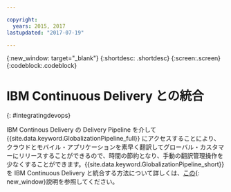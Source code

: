 ```yaml
---

copyright:
  years: 2015, 2017
lastupdated: "2017-07-19"

---
```


{:new_window: target="_blank"}
{:shortdesc: .shortdesc}
{:screen:.screen}
{:codeblock:.codeblock}

# IBM Continuous Delivery との統合
{: #integratingdevops}


IBM Continous Delivery の Delivery Pipeline を介して {{site.data.keyword.GlobalizationPipeline_full}} にアクセスすることにより、クラウドとモバイル・アプリケーションを素早く翻訳してグローバル・カスタマーにリリースすることができるので、時間の節約となり、手動の翻訳管理操作を少なくすることができます。{{site.data.keyword.GlobalizationPipeline_short}} を IBM Continuous Delivery と統合する方法について詳しくは、[この](https://www.ibm.com/blogs/bluemix/2017/06/integrating-globalization-pipeline-devops/){: new_window}説明を参照してください。


